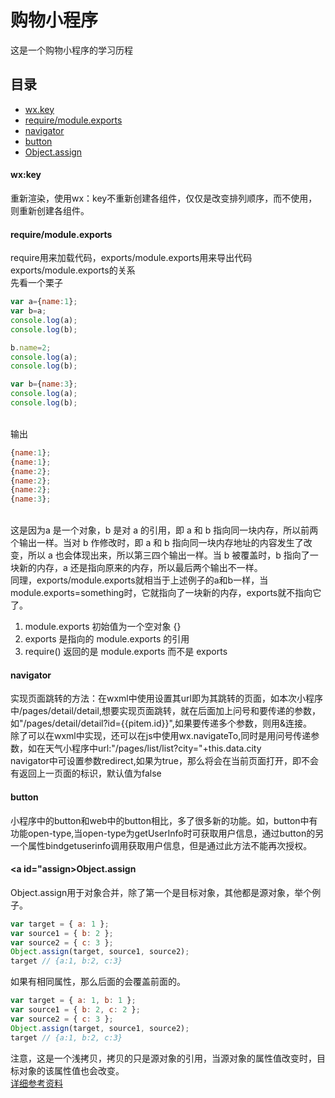 # 购物小程序
这是一个购物小程序的学习历程
## 目录
* [wx.key](#key)
* [require/module.exports](#req)
* [navigator](#nav)
* [button](#btn)
* [Object.assign](#assign)
#### <a id="key">wx:key</a>
重新渲染，使用wx：key不重新创建各组件，仅仅是改变排列顺序，而不使用，则重新创建各组件。
#### <a id="req">require/module.exports</a>
require用来加载代码，exports/module.exports用来导出代码
<br>exports/module.exports的关系
<br>先看一个栗子
```javascript
var a={name:1};
var b=a;
console.log(a);
console.log(b);

b.name=2;
console.log(a);
console.log(b);

var b={name:3};
console.log(a);
console.log(b);
```
<br>输出
```javascript
{name:1};
{name:1};
{name:2};
{name:2};
{name:2};
{name:3};
```
<br>这是因为a 是一个对象，b 是对 a 的引用，即 a 和 b 指向同一块内存，所以前两个输出一样。当对 b 作修改时，即 a 和 b 指向同一块内存地址的内容发生了改变，所以 a 也会体现出来，所以第三四个输出一样。当 b 被覆盖时，b 指向了一块新的内存，a 还是指向原来的内存，所以最后两个输出不一样。
<br>同理，exports/module.exports就相当于上述例子的a和b一样，当module.exports=something时，它就指向了一块新的内存，exports就不指向它了。
<br>
1. module.exports 初始值为一个空对象 {}
2. exports 是指向的 module.exports 的引用
3. require() 返回的是 module.exports 而不是 exports
#### <a id="nav">navigator</a>
   实现页面跳转的方法：在wxml中使用<navigator>设置其url即为其跳转的页面，如本次小程序中/pages/detail/detail,想要实现页面跳转，就在后面加上问号和要传递的参数，如"/pages/detail/detail?id={{pitem.id}}",如果要传递多个参数，则用&连接。
   <br>除了可以在wxml中实现，还可以在js中使用wx.navigateTo,同时是用问号传递参数，如在天气小程序中url:"/pages/list/list?city="+this.data.city
   <br>navigator中可设置参数redirect,如果为true，那么将会在当前页面打开，即不会有返回上一页面的标识，默认值为false
#### <a id="btn">button<a>
   小程序中的button和web中的button相比，多了很多新的功能。如，button中有功能open-type,当open-type为getUserInfo时可获取用户信息，通过button的另一个属性bindgetuserinfo调用获取用户信息，但是通过此方法不能再次授权。

#### <a id="assign>Object.assign</a>
   Object.assign用于对象合并，除了第一个是目标对象，其他都是源对象，举个例子。
```javascript
var target = { a: 1 };  
var source1 = { b: 2 };  
var source2 = { c: 3 };  
Object.assign(target, source1, source2);  
target // {a:1, b:2, c:3}  
```
   如果有相同属性，那么后面的会覆盖前面的。
```javascript
var target = { a: 1, b: 1 };  
var source1 = { b: 2, c: 2 };  
var source2 = { c: 3 };  
Object.assign(target, source1, source2);  
target // {a:1, b:2, c:3}  
```
注意，这是一个浅拷贝，拷贝的只是源对象的引用，当源对象的属性值改变时，目标对象的该属性值也会改变。
<br>[详细参考资料](https://blog.csdn.net/qq_30100043/article/details/53422657)
   
